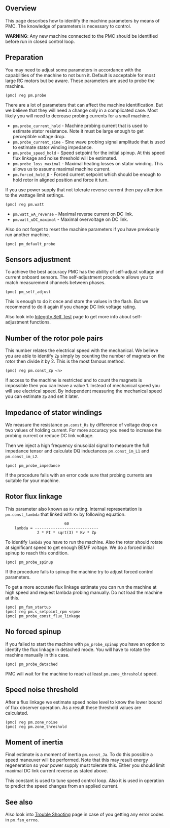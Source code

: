 ## Overview

This page describes how to identify the machine parameters by means of PMC. The
knowledge of parameters is necessary to control.

**WARNING**: Any new machine connected to the PMC should be identified before
run in closed control loop.

## Preparation

You may need to adjust some parameters in accordance with the capabilities of
the machine to not burn it. Default is acceptable for most large RC motors but
be aware. These parameters are used to probe the machine.

	(pmc) reg pm.probe

There are a lot of parameters that can affect the machine identification. But
we believe that they will need a change only in a complicated case. Most likely
you will need to decrease probing currents for a small machine.

- `pm.probe_current_hold` - Machine probing current that is used to estimate
  stator resistance. Note it must be large enough to get perceptible voltage drop.
- `pm.probe_current_sine` - Sine wave probing signal amplitude that is used to
  estimate stator winding impedance.
- `pm.probe_speed_hold` - Speed setpoint for the initial spinup. At this speed
  flux linkage and noise threshold will be estimated.
- `pm.probe_loss_maximal` - Maximal heating losses on stator winding. This
  allows us to assume maximal machine current.
- `pm.forced_hold_D` - Forced current setpoint which should be enough to hold
  rotor in aligned position and force it turn.

If you use power supply that not tolerate reverse current then pay attention to
the wattage limit settings.

    (pmc) reg pm.watt

- `pm.watt_wA_reverse` - Maximal reverse current on DC link.
- `pm.watt_uDC_maximal` - Maximal overvoltage on DC link.

Also do not forget to reset the machine parameters if you have previously run
another machine.

    (pmc) pm_default_probe

## Sensors adjustment

To achieve the best accuracy PMC has the ability of self-adjust voltage and
current onboard sensors. The self-adjustment procedure allows you to match
measurement channels between phases.

	(pmc) pm_self_adjust

This is enough to do it once and store the values in the flash. But we recommend
to do it again if you change DC link voltage rating.

Also look into [Integrity Self Test](IntegritySelfTest.md) page to get more
info about self-adjustment functions.

## Number of the rotor pole pairs

This number relates the electrical speed with the mechanical. We believe you
are able to identify `Zp` simply by counting the number of magnets on the rotor
then divide it by 2. This is the most famous method.

	(pmc) reg pm.const_Zp <n>

If access to the machine is restricted and to count the magnets is impossible
then you can leave a value 1. Instead of mechanical speed you will see
electrical speed. By independent measuring the mechanical speed you can
estimate `Zp` and set it later.

## Impedance of stator windings

We measure the resistance `pm.const_Rs` by difference of voltage drop on two
values of holding current. For more accuracy you need to increase the probing
current or reduce DC link voltage.

Then we inject a high frequency sinusoidal signal to measure the full impedance
tensor and calculate DQ inductances `pm.const_im_L1` and `pm.const_im_L2`.

	(pmc) pm_probe_impedance

If the procedure fails with an error code sure that probing currents are
suitable for your machine.

## Rotor flux linkage

This parameter also known as `Kv` rating. Internal representation is
`pm.const_lambda` that linked with `Kv` by following equation.

```
	                      60
	lambda = ----------------------------
	          2 * PI * sqrt(3) * Kv * Zp
```

To identify `lambda` you have to run the machine. Also the rotor should rotate
at significant speed to get enough BEMF voltage. We do a forced initial spinup
to reach this condition.

	(pmc) pm_probe_spinup

If the procedure fails to spinup the machine try to adjust forced control
parameters.

To get a more accurate flux linkage estimate you can run the machine at high
speed and request lambda probing manually. Do not load the machine at this.

	(pmc) pm_fsm_startup
	(pmc) reg pm.s_setpoint_rpm <rpm>
	(pmc) pm_probe_const_flux_linkage

## No forced spinup

If you failed to start the machine with `pm_probe_spinup` you have an option to
identify the flux linkage in detached mode. You will have to rotate the machine
manually in this case.

	(pmc) pm_probe_detached

PMC will wait for the machine to reach at least `pm.zone_threshold` speed.

## Speed noise threshold

After a flux linkage we estimate speed noise level to know the lower bound of
flux observer operation. As a result these threshold values are calculated.

	(pmc) reg pm.zone_noise
	(pmc) reg pm.zone_threshold

## Moment of inertia

Final estimate is a moment of inertia `pm.const_Ja`. To do this possible a
speed maneuver will be performed. Note that this may result energy regeneration
so your power supply must tolerate this. Either you should limit maximal DC
link current reverse as stated above.

This constant is used to tune speed control loop. Also it is used in operation
to predict the speed changes from an applied current.

## See also

Also look into [Trouble Shooting](TroubleShooting.md) page in case of you
getting any error codes in `pm.fsm_errno`.

